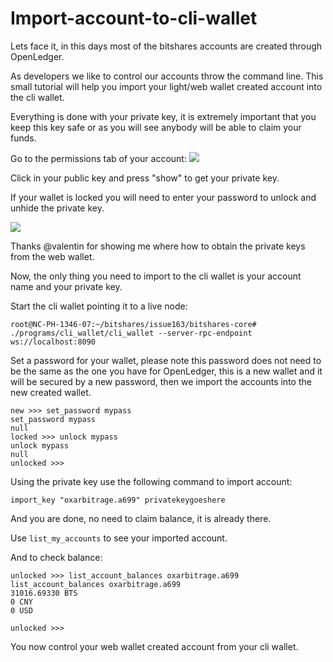 # Import-account-to-cli-wallet

Lets face it, in this days most of the bitshares accounts are created through OpenLedger.

As developers we like to control our accounts throw the command line. This small tutorial will help you import your light/web wallet created account into the cli wallet.

Everything is done with your private key, it is extremely important that you keep this key safe or as you will see anybody will be able to claim your funds.

Go to the permissions tab of your account: ![](http://oxarbitrage.com/bs/cli1.png)

Click in your public key and press "show" to get your private key.

If your wallet is locked you will need to enter your password to unlock and unhide the private key.

![](http://oxarbitrage.com/bs/cli2.png)

Thanks @valentin for showing me where how to obtain the private keys from the web wallet.

Now, the only thing you need to import to the cli wallet is your account name and your private key.

Start the cli wallet pointing it to a live node:

```text
root@NC-PH-1346-07:~/bitshares/issue163/bitshares-core# ./programs/cli_wallet/cli_wallet --server-rpc-endpoint ws://localhost:8090
```

Set a password for your wallet, please note this password does not need to be the same as the one you have for OpenLedger, this is a new wallet and it will be secured by a new password, then we import the accounts into the new created wallet.

```text
new >>> set_password mypass
set_password mypass
null
locked >>> unlock mypass
unlock mypass
null
unlocked >>>
```

Using the private key use the following command to import account:

```text
import_key "oxarbitrage.a699" privatekeygoeshere
```

And you are done, no need to claim balance, it is already there.

Use `list_my_accounts` to see your imported account.

And to check balance:

```text
unlocked >>> list_account_balances oxarbitrage.a699
list_account_balances oxarbitrage.a699
31016.69330 BTS
0 CNY
0 USD

unlocked >>>
```

You now control your web wallet created account from your cli wallet.

